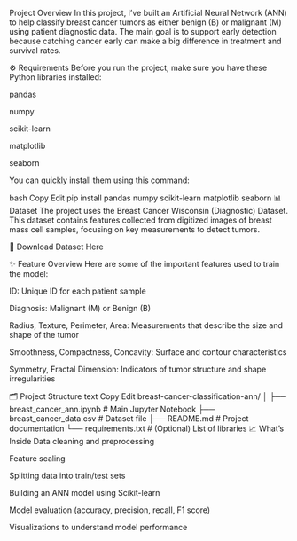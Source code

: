 Project Overview
In this project, I’ve built an Artificial Neural Network (ANN) to help classify breast cancer tumors as either benign (B) or malignant (M) using patient diagnostic data.
The main goal is to support early detection because catching cancer early can make a big difference in treatment and survival rates.

⚙️ Requirements
Before you run the project, make sure you have these Python libraries installed:

pandas

numpy

scikit-learn

matplotlib

seaborn

You can quickly install them using this command:

bash
Copy
Edit
pip install pandas numpy scikit-learn matplotlib seaborn
📊 Dataset
The project uses the Breast Cancer Wisconsin (Diagnostic) Dataset.
This dataset contains features collected from digitized images of breast mass cell samples, focusing on key measurements to detect tumors.

🔗 Download Dataset Here

✨ Feature Overview
Here are some of the important features used to train the model:

ID: Unique ID for each patient sample

Diagnosis: Malignant (M) or Benign (B)

Radius, Texture, Perimeter, Area: Measurements that describe the size and shape of the tumor

Smoothness, Compactness, Concavity: Surface and contour characteristics

Symmetry, Fractal Dimension: Indicators of tumor structure and shape irregularities

🗂️ Project Structure
text
Copy
Edit
breast-cancer-classification-ann/
│
├── breast_cancer_ann.ipynb   # Main Jupyter Notebook
├── breast_cancer_data.csv    # Dataset file
├── README.md                 # Project documentation
└── requirements.txt          # (Optional) List of libraries
📈 What’s Inside
Data cleaning and preprocessing

Feature scaling

Splitting data into train/test sets

Building an ANN model using Scikit-learn

Model evaluation (accuracy, precision, recall, F1 score)

Visualizations to understand model performance
